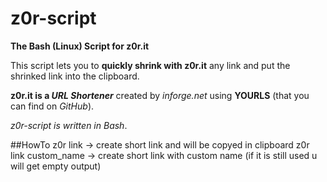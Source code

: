 # z0r-script
**The Bash (Linux) Script for z0r.it**

This script lets you to **quickly shrink with z0r.it** any link and put the shrinked link into the clipboard.

**z0r.it is a _URL Shortener_** created by *inforge.net* using **YOURLS** (that you can find on *GitHub*).

*z0r-script is written in _Bash_*.

##HowTo
z0r link -> create short link and will be copyed in clipboard
z0r link custom_name -> create short link with custom name (if it is still used u will get empty output)
